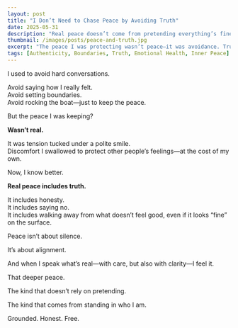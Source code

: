 ```yaml
---
layout: post
title: "I Don’t Need to Chase Peace by Avoiding Truth"
date: 2025-05-31
description: "Real peace doesn’t come from pretending everything’s fine—it comes from living aligned."
thumbnail: /images/posts/peace-and-truth.jpg
excerpt: "The peace I was protecting wasn’t peace—it was avoidance. True peace requires honesty, even when it’s uncomfortable."
tags: [Authenticity, Boundaries, Truth, Emotional Health, Inner Peace]
---
```


I used to avoid hard conversations.

Avoid saying how I really felt.  
Avoid setting boundaries.  
Avoid rocking the boat—just to keep the peace.

But the peace I was keeping?

**Wasn’t real.**

It was tension tucked under a polite smile.  
Discomfort I swallowed to protect other people’s feelings—at the cost of my own.

Now, I know better.

**Real peace includes truth.**

It includes honesty.  
It includes saying no.  
It includes walking away from what doesn’t feel good, even if it looks “fine” on the surface.

Peace isn’t about silence.

It’s about alignment.

And when I speak what’s real—with care, but also with clarity—I feel it.

That deeper peace.

The kind that doesn’t rely on pretending.

The kind that comes from standing in who I am.

Grounded. Honest. Free.
